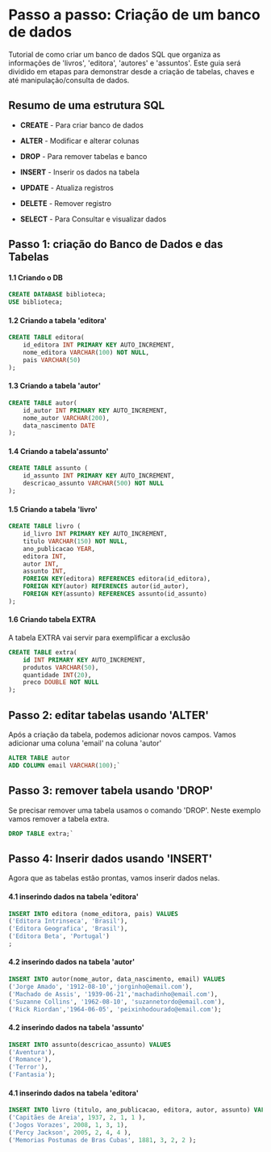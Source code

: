 
# Passo a passo: Criação de um banco de dados

Tutorial de como criar um banco de dados SQL que organiza as informações de 'livros', 'editora', 'autores' e 'assuntos'. Este guia será dividido em etapas para demonstrar desde a criação de tabelas, chaves e até manipulação/consulta de dados.

## Resumo de uma estrutura SQL
* __CREATE__ - Para criar banco de dados

* __ALTER__ - Modificar e alterar colunas

* __DROP__ - Para remover tabelas e banco

* __INSERT__ - Inserir  os dados na tabela

* __UPDATE__ - Atualiza registros

* __DELETE__ - Remover registro

* __SELECT__ - Para Consultar e visualizar dados

## Passo 1: criação do Banco de Dados e das Tabelas
#### 1.1 Criando o DB
```SQL
CREATE DATABASE biblioteca;
USE biblioteca;
```

#### 1.2 Criando a tabela 'editora'
```SQL
CREATE TABLE editora(
    id_editora INT PRIMARY KEY AUTO_INCREMENT,
    nome_editora VARCHAR(100) NOT NULL,
    pais VARCHAR(50)
);
```

#### 1.3 Criando a tabela 'autor'
```SQL
CREATE TABLE autor(
    id_autor INT PRIMARY KEY AUTO_INCREMENT,
    nome_autor VARCHAR(200),
    data_nascimento DATE
);
```

#### 1.4 Criando a tabela'assunto'
```SQL
CREATE TABLE assunto (
    id_assunto INT PRIMARY KEY AUTO_INCREMENT,
    descricao_assunto VARCHAR(500) NOT NULL
);
```

#### 1.5 Criando a tabela 'livro'
```SQL
CREATE TABLE livro (
    id_livro INT PRIMARY KEY AUTO_INCREMENT,
    titulo VARCHAR(150) NOT NULL,
    ano_publicacao YEAR,
    editora INT,
    autor INT, 
    assunto INT,
    FOREIGN KEY(editora) REFERENCES editora(id_editora),
    FOREIGN KEY(autor) REFERENCES autor(id_autor),  
    FOREIGN KEY(assunto) REFERENCES assunto(id_assunto)
);
```

#### 1.6 Criando tabela EXTRA
A tabela EXTRA vai servir para exemplificar a exclusão

```SQL
CREATE TABLE extra(
    id INT PRIMARY KEY AUTO_INCREMENT,
    produtos VARCHAR(50),
    quantidade INT(20),
    preco DOUBLE NOT NULL
);
```

## Passo 2: editar tabelas usando 'ALTER'
Após a criação da tabela, podemos adicionar novos campos. Vamos adicionar uma coluna 'email' na coluna 'autor'

```SQL
ALTER TABLE autor
ADD COLUMN email VARCHAR(100);`
```
## Passo 3: remover tabela usando 'DROP'
Se precisar remover uma tabela usamos o comando 'DROP'.
Neste exemplo vamos remover a tabela extra.

```SQL
DROP TABLE extra;`
```

## Passo 4: Inserir dados usando 'INSERT'
Agora que as tabelas estão prontas, vamos inserir dados nelas.

#### 4.1 inserindo dados na tabela 'editora'
```SQL
INSERT INTO editora (nome_editora, pais) VALUES
('Editora Intrinseca', 'Brasil'),
('Editora Geografica', 'Brasil'),
('Editora Beta', 'Portugal')
;
```

#### 4.2 inserindo dados na tabela 'autor'
```SQL
INSERT INTO autor(nome_autor, data_nascimento, email) VALUES
('Jorge Amado', '1912-08-10','jorginho@email.com'),
('Machado de Assis', '1939-06-21','machadinho@email.com'),
('Suzanne Collins', '1962-08-10', 'suzannetordo@email.com'),
('Rick Riordan','1964-06-05', 'peixinhodourado@email.com');
```
#### 4.2 inserindo dados na tabela 'assunto'
```SQL
INSERT INTO assunto(descricao_assunto) VALUES
('Aventura'),
('Romance'),
('Terror'),
('Fantasia');
```

#### 4.1 inserindo dados na tabela 'editora'
```SQL
INSERT INTO livro (titulo, ano_publicacao, editora, autor, assunto) VALUES
('Capitães de Areia', 1937, 2, 1, 1 ),
('Jogos Vorazes', 2008, 1, 3, 1),
('Percy Jackson', 2005, 2, 4, 4 ),
('Memorias Postumas de Bras Cubas', 1881, 3, 2, 2 );
```